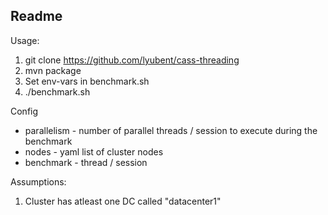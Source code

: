 ## Readme

Usage: 

1. git clone https://github.com/lyubent/cass-threading
2. mvn package
3. Set env-vars in benchmark.sh
4. ./benchmark.sh

Config
- parallelism - number of parallel threads / session to execute during the benchmark
- nodes - yaml list of cluster nodes
- benchmark - thread / session


Assumptions:

1. Cluster has atleast one DC called "datacenter1"